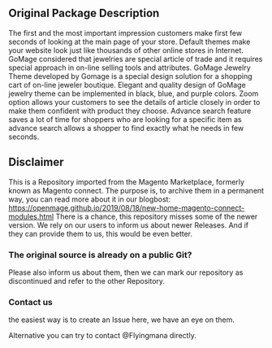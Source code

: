 ## Original Package Description

The first and the most important impression customers make first few seconds of looking at the main page of your store. Default themes make your website look just like thousands of other online stores in Internet. GoMage considered that jewelries are special article of trade and it requires special approach in on-line selling tools and attributes. GoMage Jewelry Theme developed by Gomage is a special design solution for a shopping cart of on-line jeweler boutique. Elegant and quality design of GoMage jewelry theme can be implemented in black, blue, and purple colors. Zoom option allows your customers to see the details of article closely in order to make them confident with product they choose. Advance search feature saves a lot of time for shoppers who are looking for a specific item as advance search allows a shopper to find exactly what he needs in few seconds.


## Disclaimer

This is a Repository imported from the Magento Marketplace, formerly known as Magento connect.
The purpose is, to archive them in a permanent way, you can read more about it in our blogbost: https://openmage.github.io/2019/08/18/new-home-magento-connect-modules.html
There is a chance, this repository misses some of the newer version.
We rely on our users to inform us about newer Releases. And if they can provide them to us, this would be even better.

### The original source is already on a public Git?

Please also inform us about them, then we can mark our repository as discontinued and refer to the other Repository.

### Contact us

the easiest way is to create an Issue here, we have an eye on them.

Alternative you can try to contact @Flyingmana directly.
 

